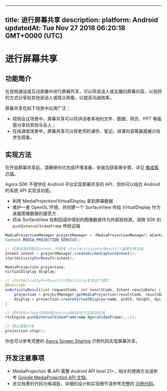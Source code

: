 
---
title: 进行屏幕共享
description: 
platform: Android
updatedAt: Tue Nov 27 2018 06:20:18 GMT+0000 (UTC)
---
# 进行屏幕共享
## 功能简介

在视频通话或互动直播中进行屏幕共享，可以将说话人或主播的屏幕内容，以视频的方式分享给其他说话人或观众观看，以提高沟通效率。

屏幕共享在如下场景中应用广泛：

- 视频会议场景中，屏幕共享可以将讲话者本地的文件、数据、网页、PPT 等画面分享给其他与会人；
- 在线课堂场景中，屏幕共享可以将老师的课件、笔记、讲课内容等画面展示给学生观看。

## 实现方法

在开始屏幕共享前，请确保你已完成环境准备、安装包获取等步骤，详见 [集成客户端](../../cn/Video/android_video.md)。

Agora SDK 不提供在 Android 平台实现屏幕共享的 API，但你可以结合 Android 的系统 API 实现该功能。
* 利用 MediaProjection/VirtualDisplay 拿到屏幕数据
* 维护一套 OpenGL 环境，并创建一个 SurfaceView 传给 VirtualDisplay 作为桌面图像数据的接受方
* 将从 SurfaceView 绘制回调中得到的图像数据作为外部视频源，调用 SDK 的 `pushExternalVideoFrame` 传给远端

```java
MediaProjectionManager projectManager = (MediaProjectionManager) mContext.getSystemService(
Context.MEDIA_PROJECTION_SERVICE);

// 代表桌面获取的intent，并使用 startActivityForResult()调用分享功能
Intent intent = projectManager.createScreenCaptureIntent();
startActivityForResult(intent);

MediaProjection projection;
VirtualDisplay display;

// startActivityForResult()的Activity复写这个接口
@Override
onActivityResult(int requestCode, int resultCode, Intent resuleData) {
	projection = projectManager.getMediaProjection(resultCode, resultData);
	display = projection.createVirtualDisplay(name, width, height, dpi, flags, surface, callback, handler);
}

// 其中在Surface中得到的texture由SDK的方法发送出去
rtcEngine.pushExternalVideoFrame(new AgoraVideoFrame(...));

// 停止桌面共享
projection.stop();
```

你也可以参考完整的 [Agora Screen Sharing](https://github.com/AgoraIO/Advanced-Video/tree/master/Screensharing/Agora-Screen-Sharing-Android#agora-screen-sharing-android)  示例代码实现屏幕共享。

## 开发注意事项
* MediaProjection 等 API 需要 Android API level 21+，相关的使用方法请参考 [Google MediaProjection API 文档](https://developer.android.com/reference/android/media/projection/MediaProjection)。
* 此文档里的代码为缩减版，详细的设计和实现细节请参考完整的 [示例代码](https://github.com/AgoraIO/Advanced-Video/tree/master/Screensharing/Agora-Screen-Sharing-Android#agora-screen-sharing-android)。
